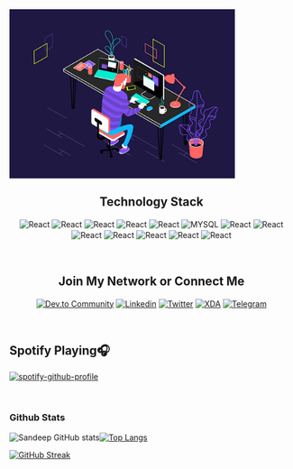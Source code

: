 
<img align="center" alt="GIF" src="https://github.com/Sandeep-FED/Sandeep-FED/blob/a8b0731baa212b248aab0d476140a3e35a67b248/code.gif?raw=true" width="400px" >


<h2 align="center">Technology Stack</h2>

 <p align="center">
 <img align="center" src="https://img.shields.io/badge/React-20232A?style=for-the-badge&logo=react&logoColor=61DAFB" alt="React" />
 <img align="center" src="https://img.shields.io/badge/html5-%23E34F26.svg?style=for-the-badge&logo=html5&logoColor=white" alt="React" />
 <img align="center" src="https://img.shields.io/badge/css3-%231572B6.svg?style=for-the-badge&logo=css3&logoColor=white" alt="React" />
 <img align="center" src="https://img.shields.io/badge/Bootstrap-563D7C?style=for-the-badge&logo=bootstrap&logoColor=white" alt="React" />
 <img align="center" src="https://img.shields.io/badge/jQuery-0769AD?style=for-the-badge&logo=jquery&logoColor=white" alt="React" />
 <img align="center" src="https://img.shields.io/badge/MySQL-00000F?style=for-the-badge&logo=mysql&logoColor=white" alt="MYSQL" />
 <img align="center" src="https://img.shields.io/badge/Google_Cloud-4285F4?style=for-the-badge&logo=google-cloud&logoColor=white" alt="React" />
 <!--Tools -->
 <img align="center" src="https://img.shields.io/badge/Microsoft_SQL_Server-CC2927?style=for-the-badge&logo=microsoft-sql-server&logoColor=white" alt="React" />
 <img align="center" src="https://img.shields.io/badge/Microsoft_Azure-0089D6?style=for-the-badge&logo=microsoft-azure&logoColor=white" alt="React" />
 <img align="center" src="https://img.shields.io/badge/git-%23F05033.svg?style=for-the-badge&logo=git&logoColor=white" alt="React" />
 <img align="center" src="https://img.shields.io/badge/github-%23121011.svg?style=for-the-badge&logo=github&logoColor=white" alt="React" />
 <img align="center" src="https://img.shields.io/badge/Visual%20Studio%20Code-0078d7.svg?style=for-the-badge&logo=visual-studio-code&logoColor=white" alt="React" />
 <img align="center" src="https://img.shields.io/badge/Visual%20Studio-5C2D91.svg?style=for-the-badge&logo=visual-studio&logoColor=white" alt="React" />
 </p>
 
<br>
<h2 align="center">Join My Network or Connect Me</h2>

<p align="center">
<a href="https://dev.to/snippetguy" target="blank"><img align="center" src="https://img.shields.io/badge/dev.to-0A0A0A?style=for-the-badge&logo=dev.to&logoColor=white" alt="Dev.to Community" /></a>
<a href="https://www.linkedin.com/in/sandeepps1299/" target="blank"><img align="center" src="https://img.shields.io/badge/linkedin-%230077B5.svg?style=for-the-badge&logo=linkedin&logoColor=white" alt="Linkedin" /></a>
<a href="https://twitter.com/Snippetguy" target="blank"><img align="center" src="https://img.shields.io/badge/Twitter-1DA1F2?style=for-the-badge&logo=twitter&logoColor=white" alt="Twitter" /></a>
<a href="https://forum.xda-developers.com/m/snippetguy.11990837/" target="blank"><img align="center" src="https://img.shields.io/badge/XDA_Developers-F59812?style=for-the-badge&logo=xda-developers&logoColor=white" alt="XDA" /></a>
 <a href="https://t.me/Snippetguy" target="blank"><img align="center" src="https://img.shields.io/badge/Telegram-2CA5E0?style=for-the-badge&logo=telegram&logoColor=white" alt="Telegram" /></a>
</p>

<br>

## Spotify Playing🎧
[![spotify-github-profile](https://spotify-github-profile.vercel.app/api/view?uid=sanduzep&cover_image=true&theme=novatorem)](https://github.com/kittinan/spotify-github-profile)
<br>

<!-- ## Metrics
![Metrics](https://github.com/Sandeep-FED/Sandeep-FED/blob/master/github-metrics.svg)
  -->
<br>
<h3 align="left">Github Stats</h3> 

![Sandeep GitHub stats](https://github-readme-stats.vercel.app/api?username=Sandeep-FED&show_icons=true&theme=radical&hide_border=true&)[![Top Langs](https://github-readme-stats.vercel.app/api/top-langs/?username=Sandeep-FED&langs_count=8&theme=tokyonight&hide_border=true)](https://github.com/Sandeep-FED/github-readme-stats)

[![GitHub Streak](http://github-readme-streak-stats.herokuapp.com?user=Sandeep-FED&theme=tokyonight&hide_border=true)](https://git.io/streak-stats)

